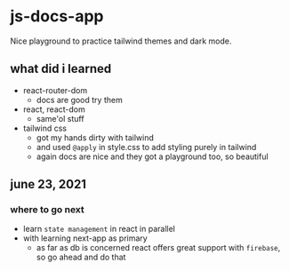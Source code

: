 # js-docs-app

Nice playground to practice tailwind themes and dark mode.

## what did i learned

- react-router-dom
  - docs are good try them
- react, react-dom
  - same'ol stuff
- tailwind css
  - got my hands dirty with tailwind
  - and used `@apply` in style.css to add styling purely in tailwind
  - again docs are nice and they got a playground too, so beautiful

## june 23, 2021

### where to go next

- learn `state management` in react in parallel
- with learning next-app as primary
  - as far as db is concerned react offers great support with `firebase`, so go ahead and do that
